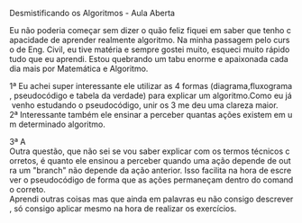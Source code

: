 Desmistificando os Algoritmos - Aula Aberta

Eu não poderia começar sem dizer o quão feliz fiquei em saber que tenho capacidade de aprender realmente algoritmo. Na minha passagem pelo curso de Eng. Civil, eu tive matéria e sempre gostei muito, esqueci muito rápido tudo que eu aprendi. Estou quebrando um tabu enorme e apaixonada cada dia mais por Matemática e Algoritmo. 

1ª Eu achei super interessante ele utilizar as 4 formas (diagrama,fluxograma, pseudocódigo e tabela da verdade) para explicar um algoritmo.Como eu já venho estudando o pseudocódigo, unir os 3 me deu uma clareza maior.
 
2ª Interessante também ele ensinar a perceber quantas ações existem em um determinado algoritmo.

3ª A Outra questão, que não sei se vou saber explicar com os termos técnicos corretos, é quanto ele ensinou a perceber quando uma ação depende de outra um "branch" não depende da ação anterior. Isso facilita na hora de escrever o pseudocódigo de forma que as ações permaneçam dentro do comando correto. 
Aprendi outras coisas mas que ainda em palavras eu não consigo descrever, só consigo aplicar mesmo na hora de realizar os exercícios.